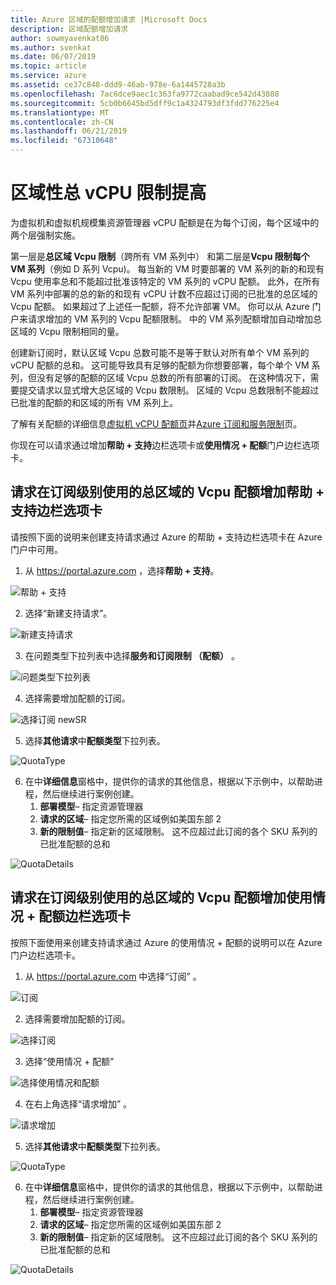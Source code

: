 ```yaml
---
title: Azure 区域的配额增加请求 |Microsoft Docs
description: 区域配额增加请求
author: sowmyavenkat86
ms.author: svenkat
ms.date: 06/07/2019
ms.topic: article
ms.service: azure
ms.assetid: ce37c848-ddd9-46ab-978e-6a1445728a3b
ms.openlocfilehash: 7ac6dce9aec1c363fa9772caabad9ce542d43888
ms.sourcegitcommit: 5cb0b6645bd5dff9c1a4324793df3fdd776225e4
ms.translationtype: MT
ms.contentlocale: zh-CN
ms.lasthandoff: 06/21/2019
ms.locfileid: "67310648"
---
```

# <a name="total-regional-vcpu-limit-increase"></a>区域性总 vCPU 限制提高 

为虚拟机和虚拟机规模集资源管理器 vCPU 配额是在为每个订阅，每个区域中的两个层强制实施。 

第一层是**总区域 Vcpu 限制**（跨所有 VM 系列中） 和第二层是**Vcpu 限制每个 VM 系列**（例如 D 系列 Vcpu)。 每当新的 VM 时要部署的 VM 系列的新的和现有 Vcpu 使用率总和不能超过批准该特定的 VM 系列的 vCPU 配额。 此外，在所有 VM 系列中部署的总的新的和现有 vCPU 计数不应超过订阅的已批准的总区域的 Vcpu 配额。 如果超过了上述任一配额，将不允许部署 VM。
你可以从 Azure 门户来请求增加的 VM 系列的 Vcpu 配额限制。 中的 VM 系列配额增加自动增加总区域的 Vcpu 限制相同的量。 

创建新订阅时，默认区域 Vcpu 总数可能不是等于默认对所有单个 VM 系列的 vCPU 配额的总和。 这可能导致具有足够的配额为你想要部署，每个单个 VM 系列，但没有足够的配额的区域 Vcpu 总数的所有部署的订阅。 在这种情况下，需要提交请求以显式增大总区域的 Vcpu 数限制。 区域的 Vcpu 总数限制不能超过已批准的配额的和区域的所有 VM 系列上。

了解有关配额的详细信息[虚拟机 vCPU 配额页](https://docs.microsoft.com/azure/virtual-machines/windows/quotas)并[Azure 订阅和服务限制](https://aka.ms/quotalimits)页。 

你现在可以请求通过增加**帮助 + 支持**边栏选项卡或**使用情况 + 配额**门户边栏选项卡。 

## <a name="request-total-regional-vcpus-quota-increase-at-subscription-level-using-the-help--support-blade"></a>请求在订阅级别使用的总区域的 Vcpu 配额增加**帮助 + 支持**边栏选项卡

请按照下面的说明来创建支持请求通过 Azure 的帮助 + 支持边栏选项卡在 Azure 门户中可用。 

1. 从 https://portal.azure.com ，选择**帮助 + 支持**。

![帮助 + 支持](./media/resource-manager-core-quotas-request/helpsupport.png)
 
2.  选择“新建支持请求”。  

![新建支持请求](./media/resource-manager-core-quotas-request/newsupportrequest.png)

3. 在问题类型下拉列表中选择**服务和订阅限制 （配额）** 。

![问题类型下拉列表](./media/resource-manager-core-quotas-request/issuetypedropdown.png)

4. 选择需要增加配额的订阅。

![选择订阅 newSR](./media/resource-manager-core-quotas-request/select-subscription-sr.png)
   
5. 选择**其他请求**中**配额类型**下拉列表。

![QuotaType](./media/resource-manager-core-quotas-request/regional-quotatype.png)

6. 在中**详细信息**窗格中，提供你的请求的其他信息，根据以下示例中，以帮助进程，然后继续进行案例创建。 
    1.  **部署模型**– 指定资源管理器
    2.  **请求的区域**– 指定您所需的区域例如美国东部 2
    3.  **新的限制值**– 指定新的区域限制。 这不应超过此订阅的各个 SKU 系列的已批准配额的总和

![QuotaDetails](./media/resource-manager-core-quotas-request/regional-details.png)

## <a name="request-total-regional-vcpus-quota-increase-at-subscription-level-using-the-usages--quota-blade"></a>请求在订阅级别使用的总区域的 Vcpu 配额增加**使用情况 + 配额**边栏选项卡

按照下面使用来创建支持请求通过 Azure 的使用情况 + 配额的说明可以在 Azure 门户边栏选项卡。 

1. 从 https://portal.azure.com 中选择“订阅”  。

![订阅](./media/resource-manager-core-quotas-request/subscriptions.png)

2. 选择需要增加配额的订阅。

![选择订阅](./media/resource-manager-core-quotas-request/select-subscription.png)

3. 选择“使用情况 + 配额” 

![选择使用情况和配额](./media/resource-manager-core-quotas-request/select-usage-quotas.png)

4. 在右上角选择“请求增加”  。

![请求增加](./media/resource-manager-core-quotas-request/request-increase.png)

5. 选择**其他请求**中**配额类型**下拉列表。

![QuotaType](./media/resource-manager-core-quotas-request/regional-quotatype.png)

6. 在中**详细信息**窗格中，提供你的请求的其他信息，根据以下示例中，以帮助进程，然后继续进行案例创建。 
    1.  **部署模型**– 指定资源管理器
    2.  **请求的区域**– 指定您所需的区域例如美国东部 2
    3.  **新的限制值**– 指定新的区域限制。 这不应超过此订阅的各个 SKU 系列的已批准配额的总和

![QuotaDetails](./media/resource-manager-core-quotas-request/regional-details.png)



